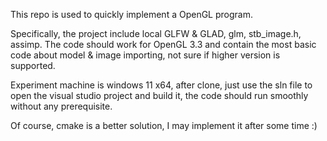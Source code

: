 This repo is used to quickly implement a OpenGL program.

Specifically, the project include local GLFW & GLAD, glm, stb_image.h, assimp.
The code should work for OpenGL 3.3 and contain the most basic code about model & image importing, not sure if higher version is supported.

Experiment machine is windows 11 x64, after clone, just use the sln file to
open the visual studio project and build it, the code should run smoothly without any
prerequisite.

Of course, cmake is a better solution, I may implement it after some time :)